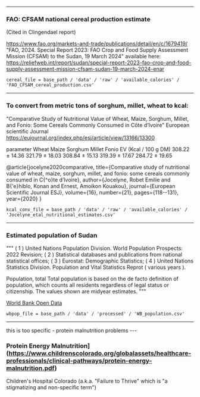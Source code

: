 
----

### FAO: CFSAM national cereal production estimate

(Cited in Clingendael report)

https://www.fao.org/markets-and-trade/publications/detail/en/c/1679419/
"FAO, 2024. Special Report 2023: FAO Crop and Food Supply Assessment Mission (CFSAM) to the Sudan, 19 March 2024"
available here: https://reliefweb.int/report/sudan/special-report-2023-fao-crop-and-food-supply-assessment-mission-cfsam-sudan-19-march-2024-enar


<!-- data/raw/available_calories/FAO_CFSAM_cereal_production.csv -->
<!-- cereal_file = base_path / 'data' / 'raw' / 'available_calories' / 'FAO_CFSAM_cereal_production.csv' -->

```
cereal_file = base_path / 'data' / 'raw' / 'available_calories' / 'FAO_CFSAM_cereal_production.csv'
```

----

### To convert from metric tons of sorghum, millet, wheat to kcal:

"Comparative Study of Nutritional Value of Wheat, Maize, Sorghum, Millet, and Fonio: Some Cereals Commonly Consumed in Côte d’Ivoire" European scientific Journal
https://eujournal.org/index.php/esj/article/view/13166/13300

parameter Wheat Maize Sorghum Millet Fonio
EV (Kcal / 100 g DM) 308.22 ± 14.36 321.79 ± 18.03 308.84 ± 15.13 319.39 ± 17.67 284.72 ± 19.65


@article{jocelyne2020comparative,
  title={Comparative study of nutritional value of wheat, maize, sorghum, millet, and fonio: some cereals commonly consumed in C{\^o}te d’Ivoire},
  author={Jocelyne, Robet Emilie and B{\'e}hiblo, Konan and Ernest, Amoikon Kouakou},
  journal={European Scientific Journal ESJ},
  volume={16},
  number={21},
  pages={118--131},
  year={2020}
}




<!-- data/raw/available_calories/Jocelyne_etal_nutritional_estimates.csv
 -->


```
kcal_conv_file = base_path / 'data' / 'raw' / 'available_calories' / 'Jocelyne_etal_nutritional_estimates.csv'
```


-----


### Estimated population of Sudan


"""
( 1 ) United Nations Population Division. World Population Prospects: 2022 Revision; ( 2 ) Statistical databases and publications from national statistical offices; ( 3 ) Eurostat: Demographic Statistics; ( 4 ) United Nations Statistics Division. Population and Vital Statistics Reprot ( various years ).

Population, total
Total population is based on the de facto definition of population, which counts all residents regardless of legal status or citizenship. The values shown are midyear estimates.
"""

[World Bank Open Data](https://data.worldbank.org/indicator/SP.POP.TOTL)


<!-- data/raw/population/Sudan_pop_WB_API_SP.POP.TOTL_DS2_en_csv_v2_87 --> 


```
wbpop_file = base_path / 'data' / 'processed' / 'WB_population.csv' 
```


<!-- 
( 1 ) United Nations Population Division. World Population Prospects: 2022 Revision; ( 2 ) Statistical databases and publications from national statistical offices; ( 3 ) Eurostat: Demographic Statistics; ( 4 ) United Nations Statistics Division. Population and Vital Statistics Reprot ( various years ).


Population, total
Total population is based on the de facto definition of population, which counts all residents regardless of legal status or citizenship. The values shown are midyear estimates.

ID: SP.POP.TOTL
Source: ( 1 ) United Nations Population Division. World Population Prospects: 2022 Revision; ( 2 ) Statistical databases and publications from national statistical offices; ( 3 ) Eurostat: Demographic Statistics; ( 4 ) United Nations Statistics Division. Population and Vital Statistics Reprot ( various years ).
License:  CC BY-4.0 
Aggregation Method: Sum
Development Relevance: Increases in human population, whether as a result of immigration or more births than deaths, can impact natural resources and social infrastructure. This can place pressure on a country's sustainability. A significant growth in population will negatively impact the availability of land for agricultural production, and will aggravate demand for food, energy, water, social services, and infrastructure. On the other hand, decreasing population size - a result of fewer births than deaths, and people moving out of a country - can impact a government's commitment to maintain services and infrastructure.
General Comments: Relevance to gender indicator: disaggregating the population composition by gender will help a country in projecting its demand for social services on a gender basis.
Limitations and Exceptions: Current population estimates for developing countries that lack (i) reliable recent census data, and (ii) pre- and post-census estimates for countries with census data, are provided by the United Nations Population Division and other agencies. The cohort component method - a standard method for estimating and projecting population - requires fertility, mortality, and net migration data, often collected from sample surveys, which can be small or limited in coverage. Population estimates are from demographic modeling and so are susceptible to biases and errors from shortcomings in both the model and the data. Because future trends cannot be known with certainty, population projections have a wide range of uncertainty.
Long Definition: Total population is based on the de facto definition of population, which counts all residents regardless of legal status or citizenship. The values shown are midyear estimates.
Periodicity: Annual
Statistical Concept and Methodology: Population estimates are usually based on national population censuses, and estimates of fertility, mortality and migration. Errors and undercounting in census occur even in high-income countries. In developing countries errors may be substantial because of limits in the transport, communications, and other resources required to conduct and analyze a full census. The quality and reliability of official demographic data are also affected by public trust in the government, government commitment to full and accurate enumeration, confidentiality and protection against misuse of census data, and census agencies' independence from political influence. Moreover, comparability of population indicators is limited by differences in the concepts, definitions, collection procedures, and estimation methods used by national statistical agencies and other organizations that collect the data. The currentness of a census and the availability of complementary data from surveys or registration systems are objective ways to judge demographic data quality. Some European countries' registration systems offer complete information on population in the absence of a census. The United Nations Statistics Division monitors the completeness of vital registration systems. Some developing countries have made progress over the last 60 years, but others still have deficiencies in civil registration systems. International migration is the only other factor besides birth and death rates that directly determines a country's population change. Estimating migration is difficult. At any time many people are located outside their home country as tourists, workers, or refugees or for other reasons. Standards for the duration and purpose of international moves that qualify as migration vary, and estimates require information on flows into and out of countries that is difficult to collect. Population projections, starting from a base year are projected forward using assumptions of mortality, fertility, and migration by age and sex through 2050, based on the UN Population Division's World Population Prospects database medium variant.
Topic: Health: Population: Structure
 -->




 ---

 this is too specific - protein malnutrition problems ---   
### Protein Energy Malnutrition](https://www.childrenscolorado.org/globalassets/healthcare-professionals/clinical-pathways/protein-energy-malnutrition.pdf) 
Children's Hospital Colorado
(a.k.a. "Failure to Thrive" which is "a stigmatizing and non-specific term")



